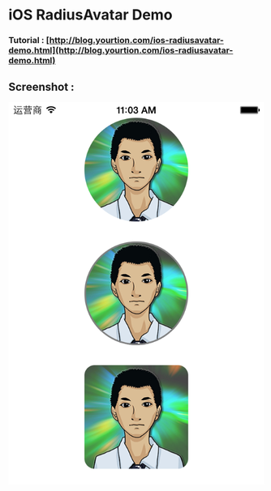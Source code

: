 iOS RadiusAvatar Demo
===================

### Tutorial : [http://blog.yourtion.com/ios-radiusavatar-demo.html](http://blog.yourtion.com/ios-radiusavatar-demo.html)

## Screenshot :
![image](screenshot.png)



